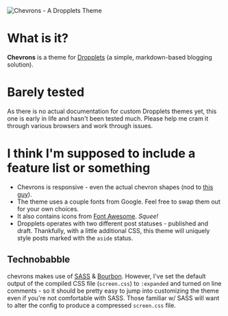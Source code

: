 ![Chevrons - A Dropplets Theme](http://bishless.com/iii/chevrons-logo.png)

# What is it?

**Chevrons** is a theme for [Dropplets](http://dropplets.com/) (a simple, markdown-based blogging solution).

# Barely tested

As there is no actual documentation for custom Dropplets themes yet, this one is early in life and hasn't been tested much. Please help me cram it through various browsers and work through issues.

# I think I'm supposed to include a feature list or something

* Chevrons is responsive - even the actual chevron shapes (nod to [this guy](http://jsfiddle.net/apticknor/hyXtR/)).
* The theme uses a couple fonts from Google. Feel free to swap them out for your own choices.
* It also contains icons from [Font Awesome](http://fortawesome.github.io/Font-Awesome/). _Squee!_
* Dropplets operates with two different post statuses - published and draft. Thankfully, with a little additional CSS, this theme will uniquely style posts marked with the `aside` status.

## Technobabble

chevrons makes use of [SASS](http://thesassway.com/) &amp; [Bourbon](http://bourbon.io/). However, I've set the default output of the compiled CSS file (`screen.css`) to `:expanded` and turned on line comments - so it should be pretty easy to jump into customizing the theme even if you're not comfortable with SASS. Those familiar w/ SASS will want to alter the config to produce a compressed `screen.css` file.